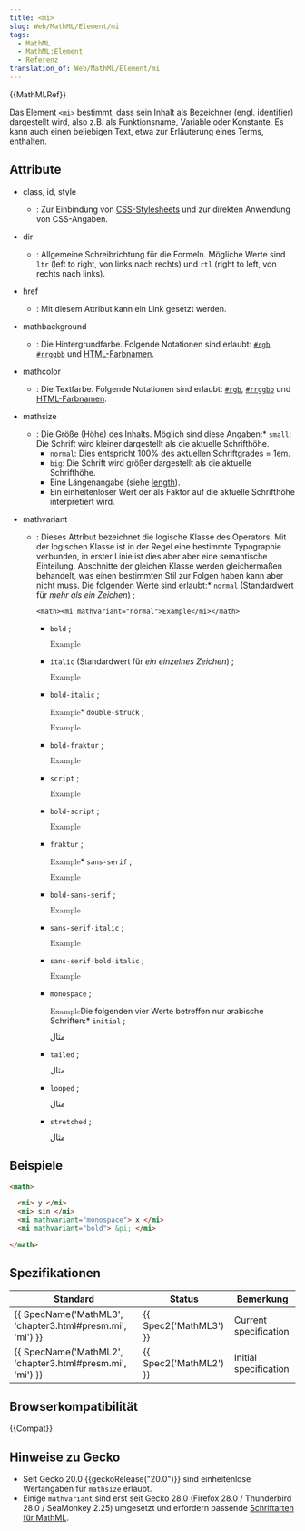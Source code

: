 ```yaml
---
title: <mi>
slug: Web/MathML/Element/mi
tags:
  - MathML
  - MathML:Element
  - Referenz
translation_of: Web/MathML/Element/mi
---
```

{{MathMLRef}}

Das Element `<mi>` bestimmt, dass sein Inhalt als Bezeichner (engl. identifier) dargestellt wird, also z.B. als Funktionsname, Variable oder Konstante. Es kann auch einen beliebigen Text, etwa zur Erläuterung eines Terms, enthalten.

## Attribute

- class, id, style
  - : Zur Einbindung von [CSS-Stylesheets](/de/docs/Web/CSS) und zur direkten Anwendung von CSS-Angaben.
- dir
  - : Allgemeine Schreibrichtung für die Formeln. Mögliche Werte sind `ltr` (left to right, von links nach rechts) und `rtl` (right to left, von rechts nach links).
- href
  - : Mit diesem Attribut kann ein Link gesetzt werden.
- mathbackground
  - : Die Hintergrundfarbe. Folgende Notationen sind erlaubt: [`#rgb`](https://developer.mozilla.org/de/docs/Web/CSS/Farben#rgb%28%29), [`#rrggbb`](https://developer.mozilla.org/de/docs/Web/CSS/Farben#rgb%28%29) und [HTML-Farbnamen](/de/docs/Web/CSS/Farben#Werte).
- mathcolor
  - : Die Textfarbe. Folgende Notationen sind erlaubt: [`#rgb`](https://developer.mozilla.org/de/docs/Web/CSS/Farben#rgb%28%29), [`#rrggbb`](https://developer.mozilla.org/de/docs/Web/CSS/Farben#rgb%28%29) und [HTML-Farbnamen](/de/docs/Web/CSS/Farben#Werte).
- mathsize
  - : Die Größe (Höhe) des Inhalts. Möglich sind diese Angaben:\* `small`: Die Schrift wird kleiner dargestellt als die aktuelle Schrifthöhe.
    - `normal`: Dies entspricht 100% des aktuellen Schriftgrades = 1em.
    - `big`: Die Schrift wird größer dargestellt als die aktuelle Schrifthöhe.
    - Eine Längenangabe (siehe [length](/de/docs/Web/CSS/length)).
    - Ein einheitenloser Wert der als Faktor auf die aktuelle Schrifthöhe interpretiert wird.
- mathvariant

  - : Dieses Attribut bezeichnet die logische Klasse des Operators. Mit der logischen Klasse ist in der Regel eine bestimmte Typographie verbunden, in erster Linie ist dies aber aber eine semantische Einteilung. Abschnitte der gleichen Klasse werden gleichermaßen behandelt, was einen bestimmten Stil zur Folgen haben kann aber nicht muss. Die folgenden Werte sind erlaubt:\* `normal` (Standardwert für _mehr als ein Zeichen_) ;

        <math><mi mathvariant="normal">Example</mi></math>

    - `bold` ;

      <math><mi mathvariant="bold">Example</mi></math>

    - `italic` (Standardwert für _ein einzelnes Zeichen_) ;

      <math><mi mathvariant="italic">Example</mi></math>

    - `bold-italic` ;

      <math><mi mathvariant="bold-italic">Example</mi></math>\* `double-struck` ;

      <math><mi mathvariant="double-struck">Example</mi></math>

    - `bold-fraktur` ;

      <math><mi mathvariant="bold-fraktur">Example</mi></math>

    - `script` ;

      <math><mi mathvariant="script">Example</mi></math>

    - `bold-script` ;

      <math><mi mathvariant="bold-script">Example</mi></math>

    - `fraktur` ;

      <math><mi mathvariant="fraktur">Example</mi></math>\* `sans-serif` ;

      <math><mi mathvariant="sans-serif">Example</mi></math>

    - `bold-sans-serif` ;

      <math><mi mathvariant="bold-sans-serif">Example</mi></math>

    - `sans-serif-italic` ;

      <math><mi mathvariant="sans-serif-italic">Example</mi></math>

    - `sans-serif-bold-italic` ;

      <math><mi mathvariant="sans-serif-bold-italic">Example</mi></math>

    - `monospace` ;

      <math><mi mathvariant="monospace">Example</mi></math>Die folgenden vier Werte betreffen nur arabische Schriften:\* `initial` ;

      <math><mi mathvariant="initial">مثال</mi></math>

    - `tailed` ;

      <math><mi mathvariant="tailed">مثال</mi></math>

    - `looped` ;

      <math><mi mathvariant="looped">مثال</mi></math>

    - `stretched` ;

      <math><mi mathvariant="stretched">مثال</mi></math>

## Beispiele

```html
<math>

  <mi> y </mi>
  <mi> sin </mi>
  <mi mathvariant="monospace"> x </mi>
  <mi mathvariant="bold"> &pi; </mi>

</math>
```

## Spezifikationen

| Standard                                                                     | Status                       | Bemerkung             |
| ---------------------------------------------------------------------------- | ---------------------------- | --------------------- |
| {{ SpecName('MathML3', 'chapter3.html#presm.mi', 'mi') }} | {{ Spec2('MathML3') }} | Current specification |
| {{ SpecName('MathML2', 'chapter3.html#presm.mi', 'mi') }} | {{ Spec2('MathML2') }} | Initial specification |

## Browserkompatibilität

{{Compat}}

## Hinweise zu Gecko

- Seit Gecko 20.0 {{geckoRelease("20.0")}} sind einheitenlose Wertangaben für `mathsize` erlaubt.
- Einige `mathvariant` sind erst seit Gecko 28.0 (Firefox 28.0 / Thunderbird 28.0 / SeaMonkey 2.25) umgesetzt und erfordern passende [Schriftarten für MathML](/de/docs/Mozilla/MathML_Project/Fonts).
